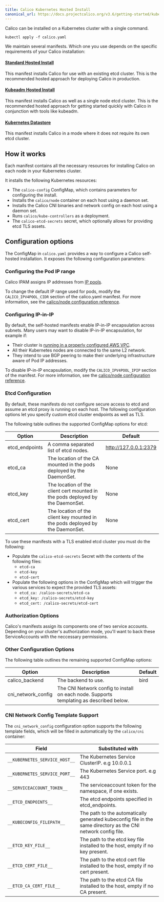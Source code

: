 ```yaml
---
title: Calico Kubernetes Hosted Install
canonical_url: https://docs.projectcalico.org/v3.6/getting-started/kubernetes/installation/
---
```


Calico can be installed on a Kubernetes cluster with a single command.

```
kubectl apply -f calico.yaml
```

We maintain several manifests.  Which one you use depends on the specific
requirements of your Calico installation:

#### [Standard Hosted Install](hosted)

This manifest installs Calico for use with an existing etcd cluster.  This is
the recommended hosted approach for deploying Calico in production.

#### [Kubeadm Hosted Install](kubeadm/)

This manifest installs Calico as well as a single node etcd cluster.  This is the recommended hosted approach
for getting started quickly with Calico in conjunction with tools like kubeadm.

#### [Kubernetes Datastore](kubernetes-datastore/)

This manifest installs Calico in a mode where it does not require its own etcd cluster.

## How it works

Each manifest contains all the necessary resources for installing Calico on each node in your Kubernetes cluster.

It installs the following Kubernetes resources:

- The `calico-config` ConfigMap, which contains parameters for configuring the install.
- Installs the `calico/node` container on each host using a daemon set.
- Installs the Calico CNI binaries and network config on each host using a daemon set.
- Runs `calico/kube-controllers` as a deployment.
- The `calico-etcd-secrets` secret, which optionally allows for providing etcd TLS assets.

## Configuration options

The ConfigMap in `calico.yaml` provides a way to configure a Calico self-hosted installation.  It exposes
the following configuration parameters:

### Configuring the Pod IP range

Calico IPAM assigns IP addresses from [IP pools]({{site.baseurl}}/{{page.version}}/reference/calicoctl/resources/ippool).

To change the default IP range used for pods, modify the `CALICO_IPV4POOL_CIDR` section of the calico.yaml manifest.  For more
information, see the [calico/node configuration reference]({{site.baseurl}}/{{page.version}}/reference/node/configuration).

### Configuring IP-in-IP

By default, the self-hosted manifests enable IP-in-IP encapsulation across subnets.  Many users may
want to disable IP-in-IP encapsulation, for example if:

- Their cluster is [running in a properly configured AWS VPC]({{site.baseurl}}/{{page.version}}/reference/public-cloud/aws).
- All their Kubernetes nodes are connected to the same L2 network.
- They intend to use BGP peering to make their underlying infrastructure aware of Pod IP addresses.

To disable IP-in-IP encapsulation, modify the `CALICO_IPV4POOL_IPIP` section of the manifest.  For more
information, see the [calico/node configuration reference]({{site.baseurl}}/{{page.version}}/reference/node/configuration).

### Etcd Configuration

By default, these manifests do not configure secure access to etcd and assume an etcd proxy is running on each host.  The following configuration
options let you specify custom etcd cluster endpoints as well as TLS.

The following table outlines the supported ConfigMap options for etcd:

| Option                 | Description    | Default
|------------------------|----------------|----------
| etcd_endpoints         | A comma separated list of etcd nodes. | http://127.0.0.1:2379
| etcd_ca                | The location of the CA mounted in the pods deployed by the DaemonSet. | None
| etcd_key               | The location of the client cert mounted in the pods deployed by the DaemonSet. | None
| etcd_cert              | The location of the client key mounted in the pods deployed by the DaemonSet. | None

To use these manifests with a TLS enabled etcd cluster you must do the following:

- Populate the `calico-etcd-secrets` Secret with the contents of the following files:
  - `etcd-ca`
  - `etcd-key`
  - `etcd-cert`
- Populate the following options in the ConfigMap which will trigger the various services to expect the provided TLS assets:
  - `etcd_ca: /calico-secrets/etcd-ca`
  - `etcd_key: /calico-secrets/etcd-key`
  - `etcd_cert: /calico-secrets/etcd-cert`

### Authorization Options

Calico's manifests assign its components one of two service accounts.
Depending on your cluster's authorization mode, you'll want to back these
ServiceAccounts with the neccessary permissions.

### Other Configuration Options

The following table outlines the remaining supported ConfigMap options:

| Option                 | Description         | Default
|------------------------|---------------------|----------
| calico_backend         | The backend to use. | bird
| cni_network_config     | The CNI Network config to install on each node.  Supports templating as described below. |

### CNI Network Config Template Support

The `cni_network_config` configuration option supports the following template fields, which will
be filled in automatically by the `calico/cni` container:

| Field                                 | Substituted with
|---------------------------------------|----------------------------------
| `__KUBERNETES_SERVICE_HOST__`         | The Kubernetes Service ClusterIP. e.g 10.0.0.1
| `__KUBERNETES_SERVICE_PORT__`         | The Kubernetes Service port. e.g 443
| `__SERVICEACCOUNT_TOKEN__`            | The serviceaccount token for the namespace, if one exists.
| `__ETCD_ENDPOINTS__`                  | The etcd endpoints specified in etcd_endpoints.
| `__KUBECONFIG_FILEPATH__`             | The path to the automatically generated kubeconfig file in the same directory as the CNI network config file.
| `__ETCD_KEY_FILE__`                   | The path to the etcd key file installed to the host, empty if no key present.
| `__ETCD_CERT_FILE__`                  | The path to the etcd cert file installed to the host, empty if no cert present.
| `__ETCD_CA_CERT_FILE__`               | The path to the etcd CA file installed to the host, empty if no CA present.
